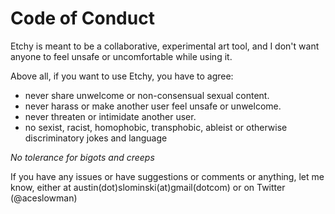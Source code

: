 # Code of Conduct

Etchy is meant to be a collaborative, experimental art tool, and I don't want anyone to feel unsafe or uncomfortable while using it. 

Above all, if you want to use Etchy, you have to agree:

* never share unwelcome or non-consensual sexual content. 
* never harass or make another user feel unsafe or unwelcome.
* never threaten or intimidate another user.
* no sexist, racist, homophobic, transphobic, ableist or otherwise discriminatory jokes and language

*No tolerance for bigots and creeps*

If you have any issues or have suggestions or comments or anything, let me know, either at austin(dot)slominski(at)gmail(dotcom) or on Twitter (@aceslowman)

